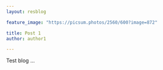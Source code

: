 ```yaml
---
layout: resblog

feature_image: "https://picsum.photos/2560/600?image=872"

title: Post 1
author: author1

---
```



Test blog ... 